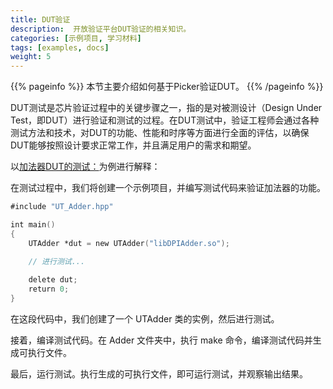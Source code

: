 ```yaml
---
title: DUT验证
description:  开放验证平台DUT验证的相关知识。
categories: [示例项目, 学习材料]
tags: [examples, docs]
weight: 5
---
```


{{% pageinfo %}}
本节主要介绍如何基于Picker验证DUT。
{{% /pageinfo %}}

DUT测试是芯片验证过程中的关键步骤之一，指的是对被测设计（Design Under Test，即DUT）进行验证和测试的过程。在DUT测试中，验证工程师会通过各种测试方法和技术，对DUT的功能、性能和时序等方面进行全面的评估，以确保DUT能够按照设计要求正常工作，并且满足用户的需求和期望。

以[加法器DUT的测试：]("/content/zh-cn/docs/quick-start/")为例进行解释：

在测试过程中，我们将创建一个示例项目，并编写测试代码来验证加法器的功能。

```verilog
#include "UT_Adder.hpp"

int main()
{
    UTAdder *dut = new UTAdder("libDPIAdder.so");

    // 进行测试...
    
    delete dut;
    return 0;
}
```

在这段代码中，我们创建了一个 UTAdder 类的实例，然后进行测试。

接着，编译测试代码。在 Adder 文件夹中，执行 make 命令，编译测试代码并生成可执行文件。

最后，运行测试。执行生成的可执行文件，即可运行测试，并观察输出结果。